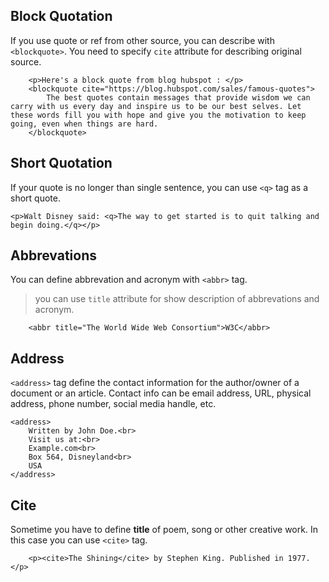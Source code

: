 ## Block Quotation

If you use quote or ref from other source, you can describe with `<blockquote>`. 
You need to specify `cite` attribute for describing original source. 

```
    <p>Here's a block quote from blog hubspot : </p>
    <blockquote cite="https://blog.hubspot.com/sales/famous-quotes">
        The best quotes contain messages that provide wisdom we can carry with us every day and inspire us to be our best selves. Let these words fill you with hope and give you the motivation to keep going, even when things are hard.
    </blockquote>
```


## Short Quotation

If your quote is no longer than single sentence, you can use `<q>` tag as a short quote.

```
<p>Walt Disney said: <q>The way to get started is to quit talking and begin doing.</q></p>
```


## Abbrevations

You can define abbrevation and acronym with `<abbr>` tag. 

> you can use `title` attribute for show description of abbrevations and acronym.

```
    <abbr title="The World Wide Web Consortium">W3C</abbr>
```


## Address

`<address>` tag define the contact information for the author/owner of a document or an article.
Contact info can be email address, URL, physical address, phone number, social media handle, etc. 

```
<address>
    Written by John Doe.<br>
    Visit us at:<br>
    Example.com<br>
    Box 564, Disneyland<br>
    USA
</address>
```


## Cite

Sometime you have to define **title** of poem, song or other creative work. In this case you can use `<cite>` tag.

```
    <p><cite>The Shining</cite> by Stephen King. Published in 1977.</p>
```


